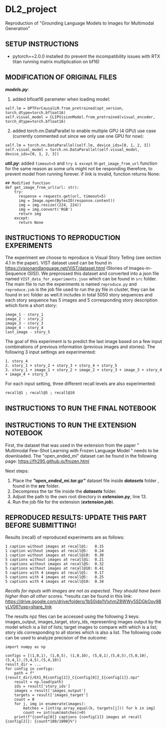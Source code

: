 #                                DL2_project
Reproduction of "Grounding Language Models to Images for Multimodal Generation"

## SETUP INSTRUCTIONS 
* pytorch==2.0.0 installed
(to prevent the incompatibility issues with RTX titan running matrix multiplication on bf16)

## MODIFICATION OF ORIGINAL FILES
***models.py***: 
1. added bfloat16 parameter when loading model:
```
self.lm = OPTForCausalLM.from_pretrained(opt_version, torch_dtype=torch.bfloat16)
self.visual_model = CLIPVisionModel.from_pretrained(visual_encoder, torch_dtype=torch.bfloat16)
```
2. added torch.nn.DataParallel to enable multiple GPU (4 GPU) use case (currently commented out since we only use one GPU for now):
```
self.lm = torch.nn.DataParallel(self.lm, device_ids=[0, 1, 2, 3])
self.visual_model = torch.nn.DataParallel(self.visual_model, device_ids=[0, 1, 2, 3])
```
***util.py***:
added `timeout=5` and `try & except` in `get_image_from_url` function for the same reason as some urls might not be responding therefore, to prevent model from running forever.
if link is invalid, function returns None:
```
## Modified function
def get_image_from_url(url: str):
    try:
      response = requests.get(url, timeout=5)
      img = Image.open(BytesIO(response.content))
      img = img.resize((224, 224))
      img = img.convert('RGB')
      return img
    except:
      return None
```


## INSTRUCTIONS TO REPRODUCTION EXPERIMENTS
The experiment we choose to reproduce is Visual Story Telling (see section 4.1 in the paper). VIST dataset used can be found in https://visionandlanguage.net/VIST/dataset.html (Stories of
Images-in-Sequence (SIS)). We preprossed this dataset and converted into a json file named `VIST_data_for_experiments.json` which can be found in `src` folder. The main file to run the experiments 
is named `reproduce.py` and `reproduce.job` is the job file used to run the py file in cluster, they can be found in src folder as well.It includes in total 5050 story sequences and each story 
sequence has 5 images and 5 corresponding story description which form a short story:
```
image_1 - story_1
image_2 - story_2
image_3 - story_3
image_4 - story_4
last_image - story_5
```
The goal of this experiment is to predict the last image based on a few input combinations of previous information (previous images and stories). The following 3 input settings are experimented:
```
1. story_4
2. story_1 + story_2 + story_3 + story_4 + story_5
3. story_1 + image_1 + story_2 + image_2 + story_3 + image_3 + story_4 + image_4 + story_5
```
For each input setting, three different recall levels are also experimented:
```
recall@1 ; recall@5 ; recall@10
```

## INSTRUCTIONS TO RUN THE FINAL NOTEBOOK





## INSTRUCTIONS TO RUN THE EXTENSION NOTEBOOK
First, the dataset that was used in the extension from the paper " Multimodal Few-Shot Learning with Frozen Language Model " needs to be downloaded. The "open_ended_mi" dataset can be found in the following page: https://fh295.github.io/frozen.html

Next steps:
1. Place the ***"open_ended_mi.tar.gz"*** dataset file inside ***datasets*** folder , found in the ***src*** folder. 
2. Decompress the tar file inside the ***datasets*** folder. 
3. Adjust the path to the own root directory in ***extension.py***, line 13.
4. Run the job file for the extension (***extension.job***).



## REPRODUCED RESULTS: UPDATE THIS PART BEFORE SUBMITTING!
Results (recall) of reproduced experiments are as follows:
```
1 caption without images at recall@1:   0.15
1 caption without images at recall@5:   0.24
1 caption without images at recall@10:  0.30
5 captions without images at recall@1:  0.21
5 captions without images at recall@5:  0.32
5 captions without images at recall@10: 0.41
5 captions with 4 images at recall@1:   0.17
5 captions with 4 images at recall@5:   0.25
5 captions with 4 images at recall@10:  0.34
```
*Recalls for inputs with images are not as expected. They should have been higher than all other scores.* 
*results can be found in this link: https://drive.google.com/drive/folders/1bS0jdp1VlxhmZ8WWy5SDGkOov98yLV06?usp=share_link

The results npz files can be accessed using the following 3 keys: images_output, images_target, story_ids, representing images output by the model which is a list of lists; target images to compare with which is a list;
story ids corresponding to all stories which is also a list. The following code can be used to analyze precision of the outcome:
```
import numpy as np

configs = [(1,0,1), (1,0,5), (1,0,10), (5,0,1),(5,0,5),(5,0,10),(5,4,1),(5,4,5),(5,4,10)]
result_dir = ...
for config in configs:
    path = f"{result_dir}/EX1_R{config[2]}_C{config[0]}_I{config[1]}.npz"
    result = np.load(path)
    ids = result['story_ids']
    images = result['images_output']
    targets = result['images_target']
    count = 0
    for j, img in enumerate(images):
        matches = [int(np.array_equal(k, targets[j])) for k in img]
        count += int(sum(matches)>0)
    print(f"{config[0]} captions {config[1]} images at recall {config[2]}: {count*100/1000}%")
```
